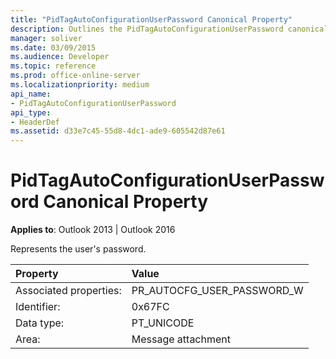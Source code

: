 ```yaml
---
title: "PidTagAutoConfigurationUserPassword Canonical Property"
description: Outlines the PidTagAutoConfigurationUserPassword canonical property, which represents the user's password.
manager: soliver
ms.date: 03/09/2015
ms.audience: Developer
ms.topic: reference
ms.prod: office-online-server
ms.localizationpriority: medium
api_name:
- PidTagAutoConfigurationUserPassword
api_type:
- HeaderDef
ms.assetid: d33e7c45-55d8-4dc1-ade9-605542d87e61
---
```


# PidTagAutoConfigurationUserPassword Canonical Property

  
  
**Applies to**: Outlook 2013 | Outlook 2016 
  
Represents the user's password.
  
|Property|Value|
|:-----|:-----|
|Associated properties:  <br/> |PR_AUTOCFG_USER_PASSWORD_W  <br/> |
|Identifier:  <br/> |0x67FC  <br/> |
|Data type:  <br/> |PT_UNICODE  <br/> |
|Area:  <br/> |Message attachment  <br/> |
   

